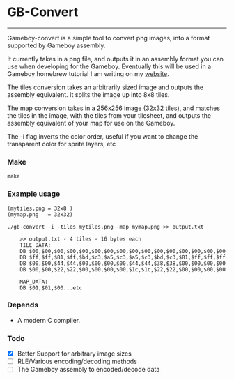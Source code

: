 # GB-Convert
---
Gameboy-convert is a simple tool to convert png images, into a format supported by Gameboy assembly.


It currently takes in a png file, and outputs it in an assembly format you can use when developing for the
Gameboy.  Eventually this will be used in a Gameboy homebrew tutorial I am writing on my [website](exez.in).

The tiles conversion takes an arbitrarily sized image and outputs the assembly equivalent.  It splits the image up into 8x8 tiles.

The map conversion takes in a 256x256 image (32x32 tiles), and matches the tiles in the image, with the tiles from
your tilesheet, and outputs the assembly equivalent of your map for use on the Gameboy.

The -i flag inverts the color order, useful if you want to change the transparent color for sprite layers, etc

### Make
```
make
```

### Example usage
```
(mytiles.png = 32x8 )
(mymap.png   = 32x32)

./gb-convert -i -tiles mytiles.png -map mymap.png >> output.txt

    >> output.txt - 4 tiles - 16 bytes each
    TILE_DATA:
    DB $00,$00,$00,$00,$00,$00,$00,$00,$00,$00,$00,$00,$00,$00,$00,$00
    DB $ff,$ff,$81,$ff,$bd,$c3,$a5,$c3,$a5,$c3,$bd,$c3,$81,$ff,$ff,$ff
    DB $00,$00,$44,$44,$00,$00,$00,$00,$44,$44,$38,$38,$00,$00,$00,$00
    DB $00,$00,$22,$22,$00,$00,$00,$00,$1c,$1c,$22,$22,$00,$00,$00,$00
	
    MAP_DATA:
    DB $01,$01,$00...etc
```


### Depends
- A modern C compiler.


### Todo
- [x] Better Support for arbitrary image sizes
- [ ] RLE/Various encoding/decoding methods
- [ ] The Gameboy assembly to encoded/decode data